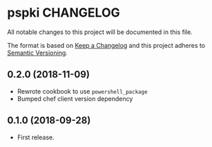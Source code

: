 # pspki CHANGELOG

All notable changes to this project will be documented in this file.

The format is based on [Keep a Changelog](http://keepachangelog.com/) and this project adheres to [Semantic Versioning](http://semver.org/).

## 0.2.0 (2018-11-09)

- Rewrote cookbook to use `powershell_package`
- Bumped chef client version dependency

## 0.1.0 (2018-09-28)

- First release.
